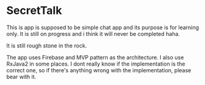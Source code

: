 # SecretTalk

This is app is supposed to be simple chat app and its purpose is for learning only.
It is still on progress and i think it will never be completed haha.

It is still rough stone in the rock.

The app uses Firebase and MVP pattern as the architecture. I also use RxJava2 in some places.
I dont really know if the implementation is the correct one, so if there's anything wrong with the implementation, please bear with it.

